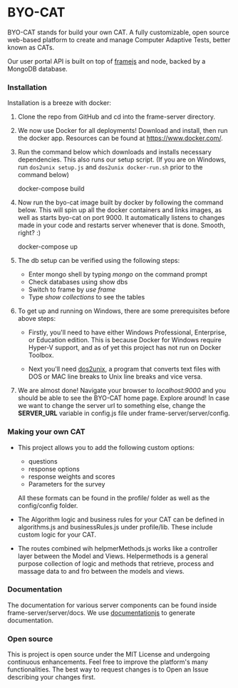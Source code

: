 # BYO-CAT
BYO-CAT stands for build your own CAT. A fully customizable, open source web-based platform to create and manage Computer Adaptive Tests, better known as CATs.

Our user portal API is built on top of [framejs](https://github.com/jedireza/frame) and node, backed by a MongoDB database.

### Installation

Installation is a breeze with docker:
       
1. Clone the repo from GitHub and cd into the frame-server directory.
       
2. We now use Docker for all deployments! Download and install, then run the docker app. Resources can be found at https://www.docker.com/.
       
3. Run the command below which downloads and installs necessary dependencies. This also runs our setup script. (If you are on Windows, run `dos2unix setup.js` and `dos2unix docker-run.sh` prior to the command below)
       
  	docker-compose build
       
4. Now run the byo-cat image built by docker by following the command below. This will spin up all the docker containers and links images, as well as starts byo-cat on port 9000. It automatically listens to changes made in your code and restarts server whenever that is done. Smooth, right? :)
       
	docker-compose up
       
5. The db setup can be verified using the following steps:
       
 	 - Enter mongo shell by typing *mongo* on the command prompt
	 - Check databases using show dbs
	 - Switch to frame by *use frame*
	 - Type *show collections* to see the tables
              
6. To get up and running on Windows, there are some prerequisites before above steps:
 
 	- Firstly, you'll need to have either Windows Professional, Enterprise, or Education edition. This is because Docker for Windows require Hyper-V support, and as of yet this project has not run on Docker Toolbox. 
       
 	- Next you'll need [dos2unix](https://sourceforge.net/projects/dos2unix/ "dos2unix"), a program that converts text files with DOS or MAC line breaks to Unix line breaks and vice versa.  

7. We are almost done! Navigate your browser to *localhost:9000* and you should be able to see the BYO-CAT home page. Explore around!
In case we want to change the server url to something else, change the **SERVER_URL** variable in config.js file under frame-server/server/config.

### Making your own CAT

- This project allows you to add the following custom options:
	- questions
	- response options
	- response weights and scores
	- Parameters for the survey
  
  All these formats can be found in the profile/ folder as well as the config/config folder.

- The Algorithm logic and business rules for your CAT can be defined in algorithms.js and businessRules.js under profile/lib. These include custom logic for your CAT.

- The routes combined wih helpmerMethods.js works like a controller layer between the Model and Views. Helpermethods is a general purpose collection of logic and methods that retrieve, process and massage data to and fro between the models and views.

### Documentation
The documentation for various server components can be found inside frame-server/server/docs. We use [documentationjs](https://github.com/documentationjs) to generate documentation. 

### Open source

This is project is open source under the MIT License and undergoing continuous enhancements. Feel free to improve the platform's many functionalities. The best way to request changes is to Open an Issue describing your changes first.
